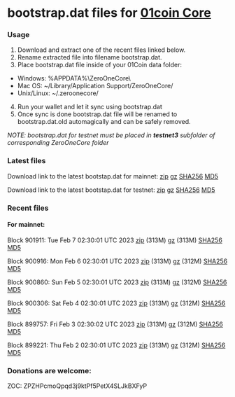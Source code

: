 # bootstrap.dat files for [01coin Core](https://01coin.io)

### Usage

1. Download and extract one of the recent files linked below.
2. Rename extracted file into filename bootstrap.dat.
3. Place bootstrap.dat file inside of your 01Coin data folder:
 - Windows: %APPDATA%\ZeroOneCore\
 - Mac OS: ~/Library/Application Support/ZeroOneCore/
 - Unix/Linux: ~/.zeroonecore/
4. Run your wallet and let it sync using bootstrap.dat
5. Once sync is done bootstrap.dat file will be renamed to bootstrap.dat.old automagically and can be safely removed.

_NOTE: bootstrap.dat for testnet must be placed in **testnet3** subfolder of corresponding ZeroOneCore folder_

### Latest files
Download link to the latest bootstap.dat for mainnet: [zip](https://files.01coin.io/mainnet/bootstrap.dat.zip) [gz](https://files.01coin.io/mainnet/bootstrap.dat.tar.gz) [SHA256](https://files.01coin.io/mainnet/sha256.txt) [MD5](https://files.01coin.io/mainnet/md5.txt)

Download link to the latest bootstap.dat for testnet: [zip](https://files.01coin.io/testnet/bootstrap.dat.zip) [gz](https://files.01coin.io/testnet/bootstrap.dat.tar.gz) [SHA256](https://files.01coin.io/testnet/sha256.txt) [MD5](https://files.01coin.io/testnet/md5.txt)

### Recent files

#### For mainnet:

Block 901911: Tue Feb  7 02:30:01 UTC 2023 [zip](https://files.01coin.io/mainnet/2023-02-07/bootstrap.dat.zip) (313M) [gz](https://files.01coin.io/mainnet/2023-02-07/bootstrap.dat.tar.gz) (313M) [SHA256](https://files.01coin.io/mainnet/2023-02-07/sha256.txt) [MD5](https://files.01coin.io/mainnet/2023-02-07/md5.txt)

Block 900916: Mon Feb  6 02:30:01 UTC 2023 [zip](https://files.01coin.io/mainnet/2023-02-06/bootstrap.dat.zip) (313M) [gz](https://files.01coin.io/mainnet/2023-02-06/bootstrap.dat.tar.gz) (312M) [SHA256](https://files.01coin.io/mainnet/2023-02-06/sha256.txt) [MD5](https://files.01coin.io/mainnet/2023-02-06/md5.txt)

Block 900860: Sun Feb  5 02:30:01 UTC 2023 [zip](https://files.01coin.io/mainnet/2023-02-05/bootstrap.dat.zip) (313M) [gz](https://files.01coin.io/mainnet/2023-02-05/bootstrap.dat.tar.gz) (312M) [SHA256](https://files.01coin.io/mainnet/2023-02-05/sha256.txt) [MD5](https://files.01coin.io/mainnet/2023-02-05/md5.txt)

Block 900306: Sat Feb  4 02:30:01 UTC 2023 [zip](https://files.01coin.io/mainnet/2023-02-04/bootstrap.dat.zip) (313M) [gz](https://files.01coin.io/mainnet/2023-02-04/bootstrap.dat.tar.gz) (312M) [SHA256](https://files.01coin.io/mainnet/2023-02-04/sha256.txt) [MD5](https://files.01coin.io/mainnet/2023-02-04/md5.txt)

Block 899757: Fri Feb  3 02:30:02 UTC 2023 [zip](https://files.01coin.io/mainnet/2023-02-03/bootstrap.dat.zip) (313M) [gz](https://files.01coin.io/mainnet/2023-02-03/bootstrap.dat.tar.gz) (312M) [SHA256](https://files.01coin.io/mainnet/2023-02-03/sha256.txt) [MD5](https://files.01coin.io/mainnet/2023-02-03/md5.txt)

Block 899221: Thu Feb  2 02:30:01 UTC 2023 [zip](https://files.01coin.io/mainnet/2023-02-02/bootstrap.dat.zip) (313M) [gz](https://files.01coin.io/mainnet/2023-02-02/bootstrap.dat.tar.gz) (312M) [SHA256](https://files.01coin.io/mainnet/2023-02-02/sha256.txt) [MD5](https://files.01coin.io/mainnet/2023-02-02/md5.txt)


### Donations are welcome:

ZOC: ZPZHPcmoQpqd3j9ktPf5PetX4SLJkBXFyP
